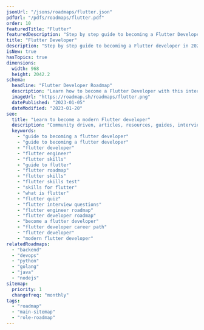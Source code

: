 ```yaml
---
jsonUrl: "/jsons/roadmaps/flutter.json"
pdfUrl: "/pdfs/roadmaps/flutter.pdf"
order: 10
featuredTitle: "Flutter"
featuredDescription: "Step by step guide to becoming a Flutter Developer in 2023"
title: "Flutter Developer"
description: "Step by step guide to becoming a Flutter developer in 2023"
isNew: true
hasTopics: true
dimensions:
  width: 968
  height: 2042.2
schema:
  headline: "Flutter Developer Roadmap"
  description: "Learn how to become a Flutter Developer with this interactive step by step guide in 2023. We also have resources and short descriptions attached to the roadmap items so you can get everything you want to learn in one place."
  imageUrl: "https://roadmap.sh/roadmaps/flutter.png"
  datePublished: "2023-01-05"
  dateModified: "2023-01-20"
seo:
  title: "Learn to become a modern Flutter developer"
  description: "Community driven, articles, resources, guides, interview questions, quizzes for flutter development. Learn to become a modern Flutter developer by following the steps, skills, resources and guides listed in this roadmap."
  keywords:
    - "guide to becoming a flutter developer"
    - "guide to becoming a flutter developer"
    - "flutter developer"
    - "flutter engineer"
    - "flutter skills"
    - "guide to flutter"
    - "flutter roadmap"
    - "flutter skills"
    - "flutter skills test"
    - "skills for flutter"
    - "what is flutter"
    - "flutter quiz"
    - "flutter interview questions"
    - "flutter engineer roadmap"
    - "flutter developer roadmap"
    - "become a flutter developer"
    - "flutter developer career path"
    - "flutter developer"
    - "modern flutter developer"
relatedRoadmaps:
  - "backend"
  - "devops"
  - "python"
  - "golang"
  - "java"
  - "nodejs"
sitemap:
  priority: 1
  changefreq: "monthly"
tags:
  - "roadmap"
  - "main-sitemap"
  - "role-roadmap"
---
```


